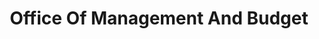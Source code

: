 ---
# This topic lives at
# https://digital.gov/topics/office-of-management-and-budget

# Topic Title
title: "Office Of Management And Budget"

# description — keep it short and clear
summary: ""

# Weight
weight: 1

# For more information on managing topics,
# see https://github.com/GSA/digitalgov.gov/wiki/topics
---